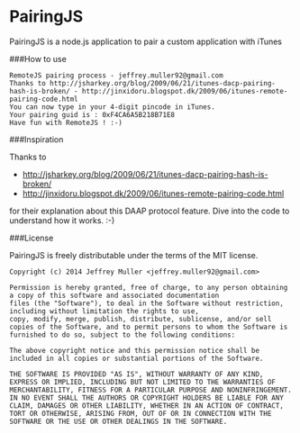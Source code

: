 PairingJS
=========

PairingJS is a node.js application to pair a custom application with iTunes

###How to use

```koinkoin:~/PairingJS jeffrey$ node pairing.js 
RemoteJS pairing process - jeffrey.muller92@gmail.com
Thanks to http://jsharkey.org/blog/2009/06/21/itunes-dacp-pairing-hash-is-broken/ - http://jinxidoru.blogspot.dk/2009/06/itunes-remote-pairing-code.html
You can now type in your 4-digit pincode in iTunes.
Your pairing guid is : 0xF4CA6A5B218B71E8
Have fun with RemoteJS ! :-)
```

###Inspiration

Thanks to 

* http://jsharkey.org/blog/2009/06/21/itunes-dacp-pairing-hash-is-broken/
* http://jinxidoru.blogspot.dk/2009/06/itunes-remote-pairing-code.html

for their explanation about this DAAP protocol feature. Dive into the code to understand how it works. :-)

###License

PairingJS is freely distributable under the terms of the MIT license.

```
Copyright (c) 2014 Jeffrey Muller <jeffrey.muller92@gmail.com>

Permission is hereby granted, free of charge, to any person obtaining a copy of this software and associated documentation
files (the "Software"), to deal in the Software without restriction, including without limitation the rights to use,
copy, modify, merge, publish, distribute, sublicense, and/or sell copies of the Software, and to permit persons to whom the Software is furnished to do so, subject to the following conditions:

The above copyright notice and this permission notice shall be included in all copies or substantial portions of the Software.

THE SOFTWARE IS PROVIDED "AS IS", WITHOUT WARRANTY OF ANY KIND, EXPRESS OR IMPLIED, INCLUDING BUT NOT LIMITED TO THE WARRANTIES OF MERCHANTABILITY, FITNESS FOR A PARTICULAR PURPOSE AND NONINFRINGEMENT. IN NO EVENT SHALL THE AUTHORS OR COPYRIGHT HOLDERS BE LIABLE FOR ANY CLAIM, DAMAGES OR OTHER LIABILITY, WHETHER IN AN ACTION OF CONTRACT, TORT OR OTHERWISE, ARISING FROM, OUT OF OR IN CONNECTION WITH THE SOFTWARE OR THE USE OR OTHER DEALINGS IN THE SOFTWARE.
```
